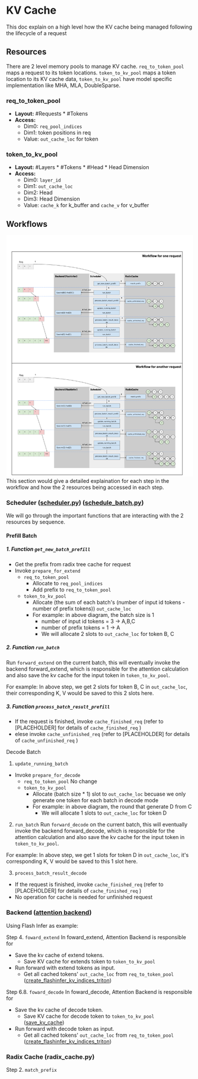 # KV Cache

This doc explain on a high level how the KV cache being managed following the lifecycle of a request

## Resources

There are 2 level memory pools to manage KV cache. `req_to_token_pool` maps a request to its token locations. `token_to_kv_pool` maps a token location to its KV cache data, `token_to_kv_pool` have model specific implementation like MHA, MLA, DoubleSparse.

### **req_to_token_pool**
- **Layout:** #Requests * #Tokens
- **Access:** 
    - Dim0: `req_pool_indices`
    - Dim1: token positions in req
    - Value: `out_cache_loc` for token
  
### **token_to_kv_pool**
- **Layout:** #Layers * #Tokens * #Head * Head Dimension
- **Access:** 
    - Dim0: `layer_id`
    - Dim1: `out_cache_loc`
    - Dim2: Head
    - Dim3: Head Dimension
    - Value: `cache_k` for k_buffer and `cache_v` for v_buffer

## Workflows
![alt text](kvcache-code-walkthrough.png)
This section would give a detailed explaination for each step in the workflow and how the 2 resources being accessed in each step.

### Scheduler ([scheduler.py](https://github.com/sgl-project/sglang/blob/main/python/sglang/srt/managers/scheduler.py)) ([schedule_batch.py](https://github.com/sgl-project/sglang/blob/main/python/sglang/srt/managers/schedule_batch.py))
<!-- 
- Must have detailed explanation for interaction between `Scheduler` and `Radix Cache` - init_next_runs, cache_unfinished, cache_finished
- Must have detailed event sequences for how 2 pools being updated in schedulers functions listed in the diagram
  - prepare_for_ext, prepare_for_dec, potentially process_batch_result?
- Could have ScheduleBatch -> Model Runner Batch -> Forward Batch flow 
-->
We will go through the important functions that are interacting with the 2 resources by sequence.
#### Prefill Batch
##### 1. Function `get_new_batch_prefill` 
  - Get the prefix from radix tree cache for request
  - Invoke `prepare_for_extend`
    - `req_to_token_pool`
      - Allocate to `req_pool_indices`
      - Add prefix to `req_to_token_pool`
    - `token_to_kv_pool`
      - Allocate (the sum of each batch's (number of input id tokens - number of prefix tokens)) `out_cache_loc`
      - For example: in above diagram, the batch size is 1
        - number of input id tokens = 3 -> A,B,C 
        - number of prefix tokens = 1 -> A
        - We will allocate 2 slots to `out_cache_loc` for token B, C
##### 2. Function `run_batch` 
Run `forward_extend` on the current batch, this will eventually invoke the backend forward_extend, which is responsible for the attention calculation and also save the kv cache for the input token in `token_to_kv_pool`. 

For example: In above step, we get 2 slots for token B, C in `out_cache_loc`, their corresponding K, V would be saved to this 2 slots here.

##### 3. Function `process_batch_result_prefill`
  - If the request is finished, invoke `cache_finished_req` (refer to [PLACEHOLDER] for details of `cache_finished_req` )
  - elese invoke `cache_unfinished_req` (refer to [PLACEHOLDER] for details of `cache_unfinished_req` )

Decode Batch
1. `update_running_batch` 
  - Invoke `prepare_for_decode`
    - `req_to_token_pool` No change
    - `token_to_kv_pool`
      - Allocate (batch size * 1) slot to `out_cache_loc` becuase we only generate one token for each batch in decode mode
      - For example: in above diagram, the round that generate D from C
        - We will allocate 1 slots to `out_cache_loc` for token D
2. `run_batch`
Run `forward_decode` on the current batch, this will eventually invoke the backend forward_decode, which is responsible for the attention calculation and also save the kv cache for the input token in `token_to_kv_pool`. 

For example: In above step, we get 1 slots for token D in `out_cache_loc`, it's corresponding K, V would be saved to this 1 slot here.

3. `process_batch_result_decode`
  - If the request is finished, invoke `cache_finished_req` (refer to [PLACEHOLDER] for details of `cache_finished_req` )
  - No operation for cache is needed for unfinished request

### Backend ([attention backend](https://github.com/sgl-project/sglang/blob/main/python/sglang/srt/layers/attention/))
Using Flash Infer as example:
<!-- 
- Must have mention save KV and update token_to_kv_pool
- Could mention the interface abstraction, i.e among flash infer and triton 
-->
Step 4. `foward_extend`
In foward_extend, Attention Backend is responsible for 
- Save the kv cache of extend tokens.
  - Save KV cache for extends token to `token_to_kv_pool`
- Run forward with extend tokens as input.
  - Get all cached tokens' `out_cache_loc` from `req_to_token_pool` ([create_flashinfer_kv_indices_triton](https://github.com/sgl-project/sglang/blob/main/python/sglang/srt/layers/attention/flashinfer_backend.py#L856))

Step 6.8. `foward_decode`
In foward_decode, Attention Backend is responsible for 
- Save the kv cache of decode token.
  - Save KV cache for decode token to `token_to_kv_pool` ([save_kv_cache](https://github.com/sgl-project/sglang/blob/main/python/sglang/srt/layers/attention/flashinfer_backend.py#L426))
- Run forward with decode token as input. 
  - Get all cached tokens' `out_cache_loc` from `req_to_token_pool` ([create_flashinfer_kv_indices_triton](https://github.com/sgl-project/sglang/blob/main/python/sglang/srt/layers/attention/flashinfer_backend.py#L856))

### Radix Cache (radix_cache.py)
<!-- 
- Must Have explanation on each functions based on their callers
- Must have diagram for radix tree updates
- Must have diagram for radix tree updates under multiple requests
- Could compare between chunked cache and radix cache 
-->
Step 2. `match_prefix`
